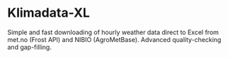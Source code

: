 # Klimadata-XL
Simple and fast downloading of hourly weather data direct to Excel from met.no (Frost API) and NIBIO (AgroMetBase). Advanced quality-checking and gap-filling.

